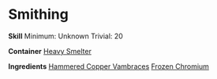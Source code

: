 <!-- TITLE: Icy Copper Vambraces -->
<!-- SUBTITLE:  -->
# Smithing
**Skill**
Minimum: Unknown
Trivial: 20

**Container**
[Heavy Smelter](heavy-smelter)

**Ingredients**
[Hammered Copper Vambraces](hammered-copper-vambraces)
[Frozen Chromium](frozen-chromium)